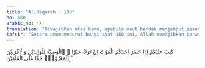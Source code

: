 ```yaml
---
title: "Al-Baqarah - 180"
no: 180
arabic_no: ١٨٠
translation: "Diwajibkan atas kamu, apabila maut hendak menjemput seseorang di antara kamu, jika dia meninggalkan harta, berwasiat untuk kedua orang tua dan karib kerabat dengan cara yang baik, (sebagai) kewajiban bagi orang-orang yang bertakwa."
tafsir: "Secara umum menurut bunyi ayat 180 ini, Allah mewajibkan berwasiat bagi orang yang beriman yang merasa bahwa ajalnya sudah dekat, dengan datangnya tanda-tanda bahwa dia akan mati. Kewajiban berwasiat, bagi orang-orang yang mempunyai harta, agar sesudah mati dapat disisihkan sebagian harta yang akan diberikan kepada ibu-bapak dan karib kerabatnya dengan baik (adil dan wajar).\n\nPara ulama mujtahid, dalam menetapkan suatu hukum wasiat yang positif dari ayat 180 ini, memerlukan pembahasan dan penelitian terhadap ayat-ayat lain dalam Al-Qur'an dan terhadap hadis-hadis Nabi yang ada hubungannya dengan persoalan ini, sehingga mereka menghasilkan pendapat antara lain:\n\n1. Jumhur ulama memberikan pendapat bahwa ayat wasiat 180 ini telah dinasakhkan (dihapus hukumnya) oleh ayat-ayat harta waris yang diturunkan dengan terperinci pada surah an-Nisa' ayat 11 dan 12 dengan alasan antara lain sebagai berikut:\n\na. Sabda Rasulullah saw:\n\nSesungguhnya Allah swt telah memberikan kepada setiap orang haknya masing-masing, maka tidak ada wasiat bagi ahli waris (Riwayat Ahmad dan al-Baihaqi dari Abu Umamah al-Bahili).\n\nHadis ini walaupun tidak mutawatir, namun telah diterima baik oleh para ulama Islam semenjak dahulu.\n\nb. Para ulama sependapat bahwa ayat-ayat harta waris tersebut diturunkan sesudah ayat wasiat ini.\n\n2. Para ulama yang berpendapat bahwa ayat wasiat ini dinasakh oleh ayat-ayat harta waris, terbagi pula kepada 2 golongan: golongan pertama mengatakan, tidak ada wasiat yang wajib, baik kepada kerabat yang ahli waris maupun kerabat yang bukan ahli waris. Golongan kedua berpendapat bahwa yang dinasakhkan hanya wasiat kepada kerabat ahli waris saja, sesuai dengan ayat-ayat mawaris itu tetapi untuk karib kerabat yang tidak termasuk ahli waris, wasiat itu tetap wajib hukumnya sesuai dengan ayat wasiat ini.\n\n3.Menurut Abu Muslim al-Isfahani (seorang ulama yang tidak mengakui adanya nasakh dalam ayat-ayat Al-Qur'an) dan Ibnu Jarir ath-thabari, bahwa ayat wasiat 180 ini, tidak dinasakhkan oleh ayat-ayat mawaris dengan alasan antara lain:\n\na.Tidak ada pertentangan antara ayat wasiat ini dengan ayat-ayat mawaris, karena wasiat ini sifatnya pemberian dari Tuhan. Oleh karena itu, seorang ahli waris bisa mendapat bagian dari wasiat sesuai dengan ayat 180 ini, dan dari warisan sesuai dengan ketentuan ayat-ayat harta waris.\n\nb.Andaikata ada pertentangan antara ayat wasiat ini dengan ayat-ayat harta waris, maka dapat dikompromikan yaitu ayat-ayat wasiat ini sifatnya umum, artinya wajib wasiat kepada setiap kerabat, baik ahli waris maupun bukan, sedang ayat-ayat mawaris sifatnya khusus. Jadi kewajiban berwasiat itu seperti dalam ayat 180 tetap berlaku, sehingga tidak bertentangan dengan ayat-ayat harta waris.\n\nPada ayat 180 ini diterangkan lagi bahwa wasiat itu diberlakukan kalau harta yang akan ditinggalkan oleh yang berwasiat itu banyak. Para ulama yang memberi pendapat tentang berapa banyak jumlah harta yang mengharuskan adanya wasiat. Perincian pendapat para ulama ini dapat diketahui dalam kitab fikih. Tetapi bagaimanapun banyaknya dalil yang dikemukakan, pikiran yang sehat dapat mengambil kesimpulan bahwa harta yang ditinggalkan itu tentulah tidak sedikit sebab wasiat tidak boleh melebihi sepertiga dari jumlah seluruh harta yang ditinggalkan, setelah dikeluarkan lebih dahulu apa yang wajib dikeluarkan, seperti utang-utang dan ongkos seperlunya untuk kepentingan penyelenggaraan jenazah. Kalau wasiat itu lebih dari sepertiga, maka harus mendapat persetujuan dari ahli waris.\n\nKalau ada yang tidak setuju, maka wasiat hanya berlaku sepertiga dari jumlah harta yang ditinggalkan, sesuai dengan sabda nabi Muhammad saw:\n\nSesungguhnya Allah telah membolehkan memberikan sepertiga dari harta kamu sewaktu dekat dengan kematian (ajal) untuk menambah kebajikan kamu. (Riwayat ad-Daraquthni dari Mu'adz bin Jabal)\n\nJadi kalau harta itu sedikit, wasiat tidak pantas dan tidak wajar dikeluarkan.\n\nSesudah itu ayat ini menekankan, bahwa apa yang diwasiatkan itu diberikan dan dibagi secara makruf, artinya secara baik, adil dan wajar. Jangan ada yang menerima sedikit, sedang yang lain menerima banyak, kecuali dalam hal-hal yang cukup wajar, yaitu orang yang menerima lebih banyak, karena sangat banyak kebutuhannya dibandingkan dengan yang lain."
---
```

كُتِبَ عَلَيْكُمْ اِذَا حَضَرَ اَحَدَكُمُ الْمَوْتُ اِنْ تَرَكَ خَيْرًا ۖ ۨالْوَصِيَّةُ لِلْوَالِدَيْنِ وَالْاَقْرَبِيْنَ بِالْمَعْرُوْفِۚ حَقًّا عَلَى الْمُتَّقِيْنَ ۗ  